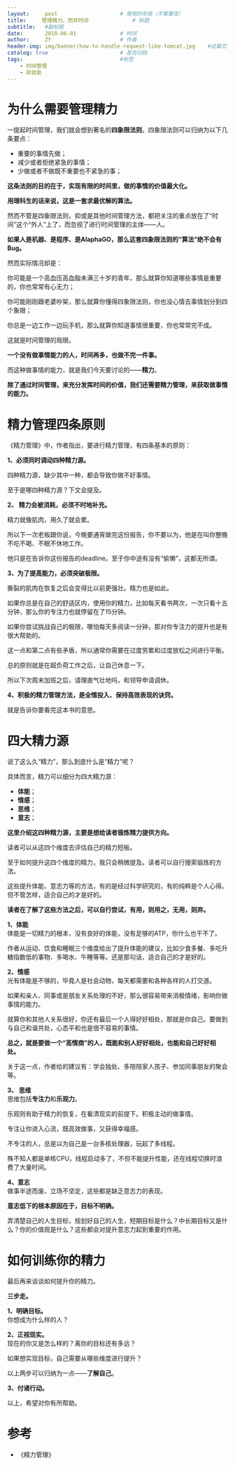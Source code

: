 ```yaml
---
layout:     post                    # 使用的布局（不需要改）
title:     管理精力，而非时间              # 标题 
subtitle:   #副标题
date:       2018-06-01              # 时间
author:     ZY                      # 作者
header-img: img/banner/how-to-handle-request-like-tomcat.jpg    #这篇文章标题背景图片
catalog: true                       # 是否归档
tags:                               #标签
    - 时间管理
    - 软技能
---
```


# 为什么需要管理精力
一提起时间管理，我们就会想到著名的**四象限法则**。四象限法则可以归纳为以下几条要点：

- 重要的事情先做；
- 减少或者拒绝紧急的事情；
- 少做或者不做既不重要也不紧急的事；

**这条法则的目的在于，实现有限的时间里，做的事情的价值最大化。**  

**用理科生的话来说，这是一套求最优解的算法。**  

然而不管是四象限法则，抑或是其他时间管理方法，都把关注的重点放在了“时间”这个“外人”上了，而忽视了进行时间管理的主体——人。 

**如果人是机器、是程序、是AlaphaGO，那么这套四象限法则的“算法”绝不会有Bug。**  

然而实际情况却是：

你可能是一个高血压高血脂未满三十岁的青年，那么就算你知道哪些事情是重要的，你也常常有心无力；  

你可能刚刚跟老婆吵架，那么就算你懂得四象限法则，你也没心情去事情划分到四个象限；

你总是一边工作一边玩手机，那么就算你知道事情很重要，你也常常完不成。  

这就是时间管理的局限。  

**一个没有做事情能力的人，时间再多，也做不完一件事。**  

而这种做事情的能力，就是我们今天要讨论的——**精力**。  

**除了通过时间管理，来充分发挥时间的价值，我们还需要精力管理，来获取做事情的能力。**  

# 精力管理四条原则
《精力管理》中，作者指出，要进行精力管理，有四条基本的原则：  

**1、必须同时调动四种精力源。**  

四种精力源，缺少其中一种，都会导致你做不好事情。  

至于是哪四种精力源？下文会提及。  

**2、 精力会被消耗，必须不时地补充。**  

精力就像肌肉，用久了就会累。  

所以下一次老板跟你说，今晚要通宵做完这份报告，你不要以为，他是在叫你整晚不吃不喝、不眠不休地工作。  

他只是在告诉你这份报告的deadline。至于你中途有没有“偷懒”，这都无所谓。  

**3、为了提高能力，必须突破极限。**  

撕裂的肌肉在恢复之后会变得比以前更强壮。精力也是如此。  

如果你总是在自己的舒适区内，使用你的精力，比如每天看书两次，一次只看十五分钟，那么你的专注力也就停留在了15分钟。  

如果你尝试挑战自己的极限，哪怕每天多阅读一分钟，那对你专注力的提升也是有很大帮助的。  

这一点和第二点有些矛盾，所以通常你需要在过度劳累和过度放松之间进行平衡。  

总的原则就是在超负荷工作之后，让自己休息一下。  

所以下次周末加班之后，请理直气壮地吗，和领导申请调休。  

**4、积极的精力管理方法，是全情投入、保持高效表现的诀窍。**  

就是告诉你要看完这本书的意思。  

# 四大精力源
说了这么久“精力”，那么到底什么是“精力”呢？  

具体而言，精力可以细分为四大精力源：  

- **体能**；
- **情感**；
- **思维**；
- **意志**；

**这里介绍这四种精力源，主要是想给读者锻炼精力提供方向。**  

读者可以从这四个维度去评估自己的精力短板。  

至于如何提升这四个维度的精力，我只会稍微提及。读者可以自行搜索锻炼的方法。  

这些提升体能、意志力等的方法，有的是经过科学研究的，有的纯粹是个人心得。但不管怎样，适合自己的才是好的。  

**读者在了解了这些方法之后，可以自行尝试，有用，则用之，无用，则弃。**  

**1、体能**  
体能是一切精力的根本，没有良好的体能，没有足够的ATP，你什么也干不了。  

作者从运动、饮食和睡眠三个维度给出了提升体能的建议，比如少食多餐、多吃升糖指数低的事物、多喝水、午睡等等。还是那句话，适合自己的才是好的。    

**2、情感**  
光有体能是不够的，毕竟人是社会动物，每天都需要和各种各样的人打交道。  

如果和亲人、同事或是朋友关系处理的不好，那么很容易带来消极情绪，影响你做事情的能力。  

就算你和其他人关系很好，你还有最后一个人得好好相处，那就是你自己。要做到与自己和谐共处，心态平和也是很不容易的事情。  

**总之，就是要做一个“高情商”的人，既能和别人好好相处，也能和自己好好相处。**  

关于这一点，作者给的建议有：学会独处、多陪陪家人孩子、参加同事朋友的聚会等。  

**3、 思维**  
思维包括**专注力**和**乐观力**。  

乐观则有助于精力的恢复，在看清现实的前提下。积极主动的做事情。  

专注让你进入心流，既高效做事，又获得幸福感。  

不专注的人，总是以为自己是一台多核处理器，玩起了多线程。  

殊不知人都是单核CPU，线程启动多了，不但不能提升性能，还在线程切换时浪费了大量时间。  

**4、意志**  
做事半途而废、立场不坚定，这些都是缺乏意志力的表现。  

**意志低下的根本原因在于，目标不明确。**  

弄清楚自己的人生目标，规划好自己的人生，短期目标是什么？中长期目标又是什么？你的价值观是什么？这些都会对提升意志力起到重要的作用。  

# 如何训练你的精力
最后再来谈谈如何提升你的精力。  

**三步走。**  

**1、明确目标。**  
你想成为什么样的人？  

**2、正视现实。**  
现在的你又是怎么样的？离你的目标还有多远？  

如果想实现目标，自己需要从哪些维度进行提升？  

以上两步可以归纳为一点——**了解自己**。  

**3、付诸行动。**  

以上，希望对你有所帮助。  

# 参考

- 《精力管理》



